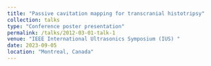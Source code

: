 ```yaml
---
title: "Passive cavitation mapping for transcranial histotripsy"
collection: talks
type: "Conference poster presentation"
permalink: /talks/2012-03-01-talk-1
venue: "IEEE International Ultrasonics Symposium (IUS) "
date: 2023-09-05
location: "Montreal, Canada"
---
```

